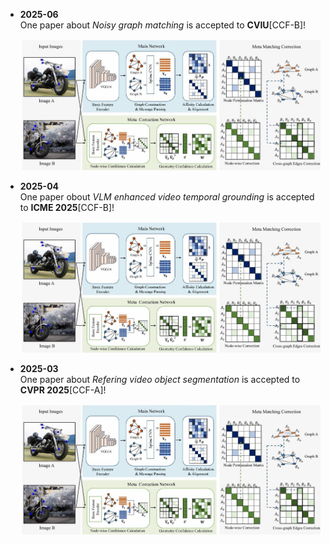 - **2025-06**  
  One paper about *Noisy graph matching* is accepted to **CVIU**[CCF-B]! 

  <img src="static/assets/img/cviu.jpg" class="pub-img"> 

- **2025-04**  
  One paper obout *VLM enhanced video temporal grounding* is accepted to **ICME 2025**[CCF-B]! 

  <img src="static/assets/img/cviu.jpg" class="pub-img"> 

- **2025-03**  
  One paper about *Refering video object segmentation* is accepted to **CVPR 2025**[CCF-A]!
  
  <img src="static/assets/img/cviu.jpg" class="pub-img">